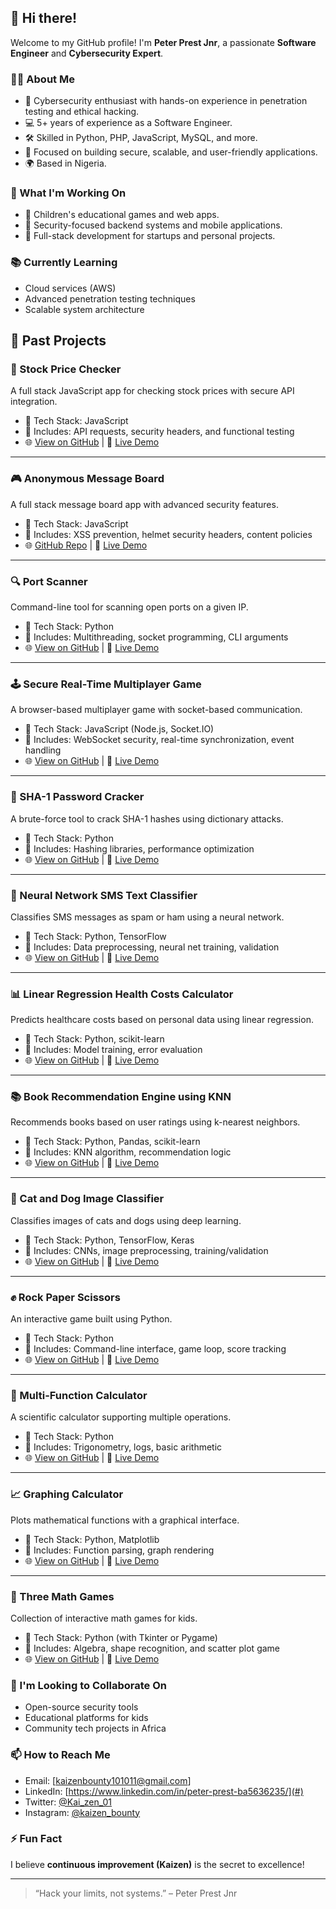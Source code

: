 ## 👋 Hi there!

Welcome to my GitHub profile! I'm **Peter Prest Jnr**, a passionate **Software Engineer** and **Cybersecurity Expert**.

### 👨‍💻 About Me
- 🔐 Cybersecurity enthusiast with hands-on experience in penetration testing and ethical hacking.
- 💻 5+ years of experience as a Software Engineer.
- 🛠️ Skilled in Python, PHP, JavaScript, MySQL, and more.
- 🎯 Focused on building secure, scalable, and user-friendly applications.
- 🌍 Based in Nigeria.

### 🚀 What I'm Working On
- 🧩 Children's educational games and web apps.
- 🔐 Security-focused backend systems and mobile applications.
- 📱 Full-stack development for startups and personal projects.

### 📚 Currently Learning
- Cloud services (AWS)
- Advanced penetration testing techniques
- Scalable system architecture


## 📂 Past Projects

### 🔐 Stock Price Checker
A full stack JavaScript app for checking stock prices with secure API integration.
- 🔧 Tech Stack: JavaScript
- 🧠 Includes: API requests, security headers, and functional testing
- 🌐 [View on GitHub](https://github.com/KaizenBounty0011/boilerplate-project-stockchecker.git) | 🔗 [Live Demo](https://stock-price-checker.freecodecamp.rocks/)

---

### 🎮 Anonymous Message Board
A full stack message board app with advanced security features.
- 🔧 Tech Stack: JavaScript
- 🧠 Includes: XSS prevention, helmet security headers, content policies
- 🌐 [GitHub Repo](https://github.com/KaizenBounty0011/boilerplate-project-messageboard-main.git) | 🔗 [Live Demo](https://anonymous-message-board.freecodecamp.rocks/)

---

### 🔍 Port Scanner
Command-line tool for scanning open ports on a given IP.
- 🔧 Tech Stack: Python
- 🧠 Includes: Multithreading, socket programming, CLI arguments
- 🌐 [View on GitHub](#) | 🔗 [Live Demo](#)

---

### 🕹 Secure Real-Time Multiplayer Game
A browser-based multiplayer game with socket-based communication.
- 🔧 Tech Stack: JavaScript (Node.js, Socket.IO)
- 🧠 Includes: WebSocket security, real-time synchronization, event handling
- 🌐 [View on GitHub](#) | 🔗 [Live Demo](#)

---

### 🧠 SHA-1 Password Cracker
A brute-force tool to crack SHA-1 hashes using dictionary attacks.
- 🔧 Tech Stack: Python
- 🧠 Includes: Hashing libraries, performance optimization
- 🌐 [View on GitHub](#) | 🔗 [Live Demo](#)

---

### 🤖 Neural Network SMS Text Classifier
Classifies SMS messages as spam or ham using a neural network.
- 🔧 Tech Stack: Python, TensorFlow
- 🧠 Includes: Data preprocessing, neural net training, validation
- 🌐 [View on GitHub](#) | 🔗 [Live Demo](#)

---

### 📊 Linear Regression Health Costs Calculator
Predicts healthcare costs based on personal data using linear regression.
- 🔧 Tech Stack: Python, scikit-learn
- 🧠 Includes: Model training, error evaluation
- 🌐 [View on GitHub](#) | 🔗 [Live Demo](#)

---

### 📚 Book Recommendation Engine using KNN
Recommends books based on user ratings using k-nearest neighbors.
- 🔧 Tech Stack: Python, Pandas, scikit-learn
- 🧠 Includes: KNN algorithm, recommendation logic
- 🌐 [View on GitHub](#) | 🔗 [Live Demo](#)

---

### 🐶 Cat and Dog Image Classifier
Classifies images of cats and dogs using deep learning.
- 🔧 Tech Stack: Python, TensorFlow, Keras
- 🧠 Includes: CNNs, image preprocessing, training/validation
- 🌐 [View on GitHub](#) | 🔗 [Live Demo](#)

---

### ✊ Rock Paper Scissors
An interactive game built using Python.
- 🔧 Tech Stack: Python
- 🧠 Includes: Command-line interface, game loop, score tracking
- 🌐 [View on GitHub](#) | 🔗 [Live Demo](#)

---

### 🧮 Multi-Function Calculator
A scientific calculator supporting multiple operations.
- 🔧 Tech Stack: Python
- 🧠 Includes: Trigonometry, logs, basic arithmetic
- 🌐 [View on GitHub](#) | 🔗 [Live Demo](#)

---

### 📈 Graphing Calculator
Plots mathematical functions with a graphical interface.
- 🔧 Tech Stack: Python, Matplotlib
- 🧠 Includes: Function parsing, graph rendering
- 🌐 [View on GitHub](#) | 🔗 [Live Demo](#)

---

### 🎲 Three Math Games
Collection of interactive math games for kids.
- 🔧 Tech Stack: Python (with Tkinter or Pygame)
- 🧠 Includes: Algebra, shape recognition, and scatter plot game
- 🌐 [View on GitHub](#) | 🔗 [Live Demo](#)

### 🤝 I'm Looking to Collaborate On
- Open-source security tools
- Educational platforms for kids
- Community tech projects in Africa

### 📫 How to Reach Me
- Email: [kaizenbounty101011@gmail.com]
- LinkedIn: [https://www.linkedin.com/in/peter-prest-ba5636235/](#)
- Twitter: [@Kai_zen_01](#)
- Instagram: [@kaizen_bounty](#)

### ⚡ Fun Fact
I believe **continuous improvement (Kaizen)** is the secret to excellence!

---
> “Hack your limits, not systems.” – Peter Prest Jnr
